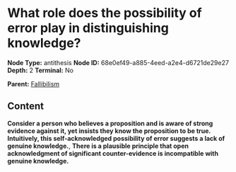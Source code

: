 # What role does the possibility of error play in distinguishing knowledge?

**Node Type:** antithesis
**Node ID:** 68e0ef49-a885-4eed-a2e4-d6721de29e27
**Depth:** 2
**Terminal:** No

**Parent:** [Fallibilism](fallibilism.md)

## Content

**Consider a person who believes a proposition and is aware of strong evidence against it, yet insists they know the proposition to be true. Intuitively, this self-acknowledged possibility of error suggests a lack of genuine knowledge.**, **There is a plausible principle that open acknowledgment of significant counter-evidence is incompatible with genuine knowledge.**
